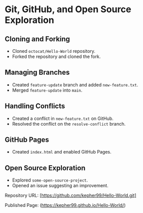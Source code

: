 # Git, GitHub, and Open Source Exploration

## Cloning and Forking
- Cloned `octocat/Hello-World` repository.
- Forked the repository and cloned the fork.

## Managing Branches
- Created `feature-update` branch and added `new-feature.txt`.
- Merged `feature-update` into `main`.

## Handling Conflicts
- Created a conflict in `new-feature.txt` on GitHub.
- Resolved the conflict on the `resolve-conflict` branch.

## GitHub Pages
- Created `index.html` and enabled GitHub Pages.

## Open Source Exploration
- Explored `some-open-source-project`.
- Opened an issue suggesting an improvement.

Repository URL: [https://github.com/kepher99/Hello-World.git]

 Published Page: (https://kepher99.github.io/Hello-World/)
